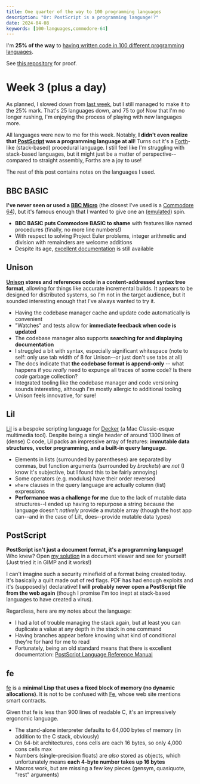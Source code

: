 ```yaml
---
title: One quarter of the way to 100 programming languages
description: "Or: PostScript is a programming language!?"
date: 2024-04-08
keywords: [100-languages,commodore-64]
---
```

I'm **25% of the way** to [having written code in 100 different programming languages](100-languages.md).

See [this repository](https://github.com/jaredkrinke/100-languages) for proof.

# Week 3 (plus a day)
As planned, I slowed down from [last week](100-languages-4.md), but I still managed to make it to the 25% mark. That's 25 languages down, and 75 to go! Now that I'm no longer rushing, I'm enjoying the process of playing with new languages more.

All languages were new to me for this week. Notably, **I didn't even realize that [PostScript](https://en.wikipedia.org/wiki/PostScript) was a programming language at all**! Turns out it's a [Forth](https://en.wikipedia.org/wiki/Forth_(programming_language))-like (stack-based) procedural language. I still feel like I'm struggling with stack-based languages, but it might just be a matter of perspective--compared to straight assembly, Forths are a joy to use!

The rest of this post contains notes on the languages I used.

## BBC BASIC
**I've never seen or used a [BBC Micro](https://en.wikipedia.org/wiki/BBC_Micro)** (the closest I've used is a [Commodore 64](https://en.wikipedia.org/wiki/Commodore_64)), but it's famous enough that I wanted to give one an ([emulated](https://bbcmic.ro/)) spin.

* **BBC BASIC puts Commodore BASIC to shame** with features like named procedures (finally, no more line numbers!)
* With respect to solving Project Euler problems, integer arithmetic and division with remainders are welcome additions
* Despite its age, [excellent documentation](https://www.bbcbasic.co.uk/bbcwin/tutorial/index.html) is still available

## Unison
**[Unison](https://www.unison-lang.org/) stores and references code in a content-addressed syntax tree format**, allowing for things like accurate incremental builds. It appears to be designed for distributed systems, so I'm not in the target audience, but it sounded interesting enough that I've always wanted to try it.

* Having the codebase manager cache and update code automatically is convenient
* "Watches" and tests allow for **immediate feedback when code is updated**
* The codebase manager also supports **searching for and displaying documentation**
* I struggled a bit with syntax, especially significant whitespace (note to self: only use tab width of 8 for Unison--or just don't use tabs at all)
* The docs indicate that **the codebase format is append-only** -- what happens if you *really* need to expunge all traces of some code? Is there *code* garbage collection?
* Integrated tooling like the codebase manager and code versioning sounds interesting, although I'm mostly allergic to additional tooling
* Unison feels innovative, for sure!

## Lil
[Lil](https://beyondloom.com/decker/lil.html) is a bespoke scripting language for [Decker](https://beyondloom.com/decker/) (a Mac Classic-esque multimedia tool). Despite being a single header of around 1300 lines of (dense) C code, Lil packs an impressive array of features: **immutable data structures, vector programming, and a built-in query language**.

* Elements in lists (surrounded by parentheses) are separated by commas, but function arguments (surrounded by *brackets*) are *not* (I know it's subjective, but I found this to be fairly annoying)
* Some operators (e.g. modulus) have their order reversed
* `where` clauses in the query language are actually column (list) expressions
* **Performance was a challenge for me** due to the lack of mutable data structures--I ended up having to repurpose a string because the language doesn't *natively* provide a mutable array (though the host app can--and in the case of Lilt, does--provide mutable data types)

## PostScript
**PostScript isn't just a document format, it's a programming language!** Who knew? Open [my solution](https://github.com/jaredkrinke/100-languages/blob/main/src/p24.ps) in a document viewer and see for yourself! (Just tried it in GIMP and it works!)

I can't imagine such a security minefield of a format being created today. It's basically a quilt made out of red flags. PDF has had enough exploits and it's (supposedly) declarative! **I will probably never open a PostScript file from the web again** (though I promise I'm too inept at stack-based languages to have created a virus).

Regardless, here are my notes about the language:

* I had a lot of trouble managing the stack again, but at least you can duplicate a value at any depth in the stack in one command
* Having branches appear before knowing what kind of conditional they're for hard for me to read
* Fortunately, being an old standard means that there is excellent documentation: [PostScript Language Reference Manual](https://www.adobe.com/jp/print/postscript/pdfs/PLRM.pdf)

## fe
[fe](https://github.com/rxi/fe) is a **minimal Lisp that uses a fixed block of memory (no dynamic allocations)**. It is not to be confused with [Fe](https://fe-lang.org/), whose web site mentions smart contracts.

Given that fe is less than 900 lines of readable C, it's an impressively ergonomic language.

* The stand-alone interpreter defaults to 64,000 bytes of memory (in addition to the C stack, obviously)
* On 64-bit architectures, cons cells are each 16 bytes, so only 4,000 cons cells max
* Numbers (single-precision floats) are *also* stored as objects, which unfortunately means **each 4-byte number takes up 16 bytes**
* Macros work, but are missing a few key pieces (gensym, quasiquote, "rest" arguments)
